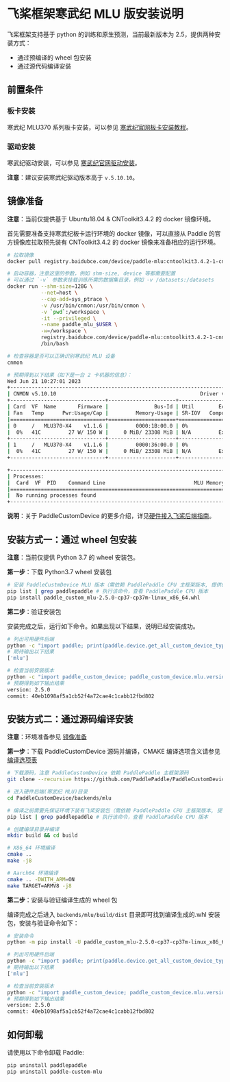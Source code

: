 # 飞桨框架寒武纪 MLU 版安装说明

飞桨框架支持基于 python 的训练和原生预测，当前最新版本为 2.5，提供两种安装方式：

- 通过预编译的 wheel 包安装
- 通过源代码编译安装

## 前置条件

### 板卡安装

寒武纪 MLU370 系列板卡安装，可以参见 [寒武纪官网板卡安装教程](https://developer.cambricon.com/index/curriculum/details/id/38/classid/7.html)。

### 驱动安装

寒武纪驱动安装，可以参见 [寒武纪官网驱动安装](https://www.cambricon.com/docs/sdk_1.12.0/driver_5.10.10/user_guide_5.10.10/index.html)。

**注意**：建议安装寒武纪驱动版本高于 `v.5.10.10`。


## 镜像准备

**注意**：当前仅提供基于 Ubuntu18.04 & CNToolkit3.4.2 的 docker 镜像环境。

首先需要准备支持寒武纪板卡运行环境的 docker 镜像，可以直接从 Paddle 的官方镜像库拉取预先装有 CNToolkit3.4.2 的 docker 镜像来准备相应的运行环境。

```bash
# 拉取镜像
docker pull registry.baidubce.com/device/paddle-mlu:cntoolkit3.4.2-1-cnnl1.17.0-1-gcc82

# 启动容器，注意这里的参数，例如 shm-size, device 等都需要配置
# 可以通过 `-v` 参数来挂载训练所需的数据集目录，例如 -v /datasets:/datasets
docker run --shm-size=128G \
           --net=host \
           --cap-add=sys_ptrace \
           -v /usr/bin/cnmon:/usr/bin/cnmon \
           -v `pwd`:/workspace \
           -it --privileged \
           --name paddle_mlu_$USER \
           -w=/workspace \
           registry.baidubce.com/device/paddle-mlu:cntoolkit3.4.2-1-cnnl1.17.0-1-gcc82 \
           /bin/bash

# 检查容器是否可以正确识别寒武纪 MLU 设备
cnmon

# 预期得到以下结果（如下是一台 2 卡机器的信息）：
Wed Jun 21 10:27:01 2023
+------------------------------------------------------------------------------+
| CNMON v5.10.10                                               Driver v5.10.10 |
+-------------------------------+----------------------+-----------------------+
| Card  VF  Name       Firmware |               Bus-Id | Util        Ecc-Error |
| Fan   Temp      Pwr:Usage/Cap |         Memory-Usage | SR-IOV   Compute-Mode |
|===============================+======================+=======================|
| 0     /   MLU370-X4    v1.1.6 |         0000:1B:00.0 | 0%                N/A |
|  0%   41C         27 W/ 150 W |     0 MiB/ 23308 MiB | N/A         Exclusive |
+-------------------------------+----------------------+-----------------------+
| 1     /   MLU370-X4    v1.1.6 |         0000:36:00.0 | 0%               N/A  |
|  0%   41C         27 W/ 150 W |     0 MiB/ 23308 MiB | N/A         Exclusive |
+-------------------------------+----------------------+-----------------------+

+------------------------------------------------------------------------------+
| Processes:                                                                   |
|  Card  VF  PID    Command Line                             MLU Memory Usage  |
|==============================================================================|
|  No running processes found                                                  |
+------------------------------------------------------------------------------+
```
**说明**：关于 PaddleCustomDevice 的更多介绍，详见[硬件接入飞桨后端指南](https://www.paddlepaddle.org.cn/documentation/docs/zh/develop/dev_guides/custom_device_docs/index_cn.html)。

## 安装方式一：通过 wheel 包安装

**注意**：当前仅提供 Python 3.7 的 wheel 安装包。

**第一步**：下载 Python3.7 wheel 安装包

```bash
# 安装 PaddleCustmDevice MLU 版本（需依赖 PaddlePaddle CPU 主框架版本, 提供的 docker 镜像已默认安装）
pip list | grep paddlepaddle # 执行该命令，查看 PaddlePaddle CPU 版本
pip install paddle_custom_mlu-2.5.0-cp37-cp37m-linux_x86_64.whl
```

**第二步**：验证安装包

安装完成之后，运行如下命令。如果出现以下结果，说明已经安装成功。

```bash
# 列出可用硬件后端
python -c "import paddle; print(paddle.device.get_all_custom_device_type())"
# 期待输出以下结果
['mlu']

# 检查当前安装版本
python -c "import paddle_custom_device; paddle_custom_device.mlu.version()"
# 预期得到如下输出结果
version: 2.5.0
commit: 40eb1098af5a1cb52f4a72cae4c1cabb12fbd802
```

## 安装方式二：通过源码编译安装

**注意**：环境准备参见 [镜像准备](./paddle_install_cn.md#jingxiangzhunbei)

**第一步**：下载 PaddleCustomDevice 源码并编译，CMAKE 编译选项含义请参见 [编译选项表](https://www.paddlepaddle.org.cn/documentation/docs/zh/develop/install/Tables.html#Compile)

```bash
# 下载源码，注意 PaddleCustomDevice 依赖 PaddlePaddle 主框架源码
git clone --recursive https://github.com/PaddlePaddle/PaddleCustomDevice -b release/2.5

# 进入硬件后端(寒武纪 MLU)目录
cd PaddleCustomDevice/backends/mlu

# 编译之前需要先保证环境下装有飞桨安装包（需依赖 PaddlePaddle CPU 主框架版本, 提供的 docker 镜像已默认安装）
pip list | grep paddlepaddle # 执行该命令，查看 PaddlePaddle CPU 版本

# 创建编译目录并编译
mkdir build && cd build

# X86_64 环境编译
cmake ..
make -j8

# Aarch64 环境编译
cmake .. -DWITH_ARM=ON
make TARGET=ARMV8 -j8
```

**第二步**：安装与验证编译生成的 wheel 包

编译完成之后进入 `backends/mlu/build/dist` 目录即可找到编译生成的.whl 安装包，安装与验证命令如下：

```bash
# 安装命令
python -m pip install -U paddle_custom_mlu-2.5.0-cp37-cp37m-linux_x86_64.whl

# 列出可用硬件后端
python -c "import paddle; print(paddle.device.get_all_custom_device_type())"
# 期待输出以下结果
['mlu']

# 检查当前安装版本
python -c "import paddle_custom_device; paddle_custom_device.mlu.version()"
# 预期得到如下输出结果
version: 2.5.0
commit: 40eb1098af5a1cb52f4a72cae4c1cabb12fbd802
```

## 如何卸载

请使用以下命令卸载 Paddle:

```bash
pip uninstall paddlepaddle
pip uninstall paddle-custom-mlu
```
